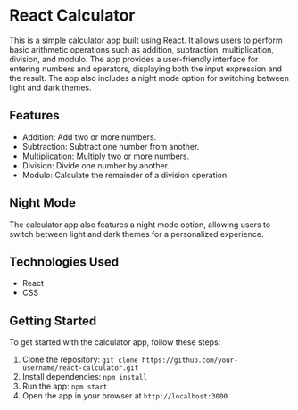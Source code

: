 # React Calculator

This is a simple calculator app built using React. It allows users to perform basic arithmetic operations such as addition, subtraction, multiplication, division, and modulo. The app provides a user-friendly interface for entering numbers and operators, displaying both the input expression and the result. The app also includes a night mode option for switching between light and dark themes. 

## Features

- Addition: Add two or more numbers.
- Subtraction: Subtract one number from another.
- Multiplication: Multiply two or more numbers.
- Division: Divide one number by another.
- Modulo: Calculate the remainder of a division operation.

## Night Mode

The calculator app also features a night mode option, allowing users to switch between light and dark themes for a personalized experience.

## Technologies Used

- React
- CSS

## Getting Started

To get started with the calculator app, follow these steps:

1. Clone the repository: `git clone https://github.com/your-username/react-calculator.git`
2. Install dependencies: `npm install`
3. Run the app: `npm start`
4. Open the app in your browser at `http://localhost:3000`
